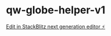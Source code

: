 # qw-globe-helper-v1

[Edit in StackBlitz next generation editor ⚡️](https://stackblitz.com/~/github.com/amithcabraal/qw-globe-helper-v1)